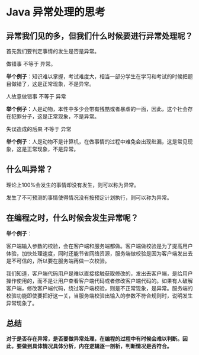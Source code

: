 # Java 异常处理的思考
 

## 异常我们见的多，但我们什么时候要进行异常处理呢？

首先我们要判定事情的发生是否是异常。

做错事 不等于 异常。

**举个例子**：知识难以掌握，考试难度大，相当一部分学生在学习和考试的时候把题目做错了，这是正常现象，不是异常。

人故意做错事 不等于 异常

**举个例子**：人是动物，本性中多少会带有残酷或者暴虐的一面，因此，这个社会存在犯罪分子，这是正常现象，不是异常。

失误造成的后果 不等于 异常

**举个例子**：人是动物不是计算机，在做事情的过程中难免会出现纰漏，这是常见现象，这是正常现象，不是异常。

## 什么叫异常？

理论上100%会发生的事情却没有发生，则可以称为异常。

发生了不可预测的事情使得情况没有按预定计划执行，则可以称为异常。

## 在编程之时，什么时候会发生异常呢？

**举个例子**：

客户端输入参数的校验，会在客户端和服务端都做。客户端做校验是为了提高用户体验，加快处理速度，同时还能节省网络资源，服务端做校验是因为客户端发出去是不可信的，所以要在服务端再做一次校验。

我们知道，客户端代码用户是难以直接接触获取修改的，发出去客户端，是给用户操作使用的，而不是让用户查看客户端代码或者修改客户端代码的。如果有人破解客户端，修改客户端代码，绕过客户端校验，则是不正常现象，是异常。服务端的校验功能即使要把好这一关，当服务端校验出输入的参数不符合规则时，说明发生异常现象了。

## 总结

**对于是否存在异常，是否要做异常处理，在编程的过程中有时候会难以判断。因此，要做到具体情况具体分析，内在逻辑逐一剖析，判断情况是否符合。**
